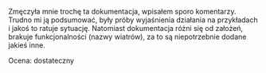 Zmęczyła mnie trochę ta dokumentacja, wpisałem sporo komentarzy.
Trudno mi ją podsumować, były próby wyjaśnienia działania na przykładach i jakoś to ratuje sytuację.
Natomiast dokumentacja różni się od założeń, brakuje funkcjonalności (nazwy wiatrów), za to są niepotrzebnie dodane jakieś inne.

Ocena: dostateczny
